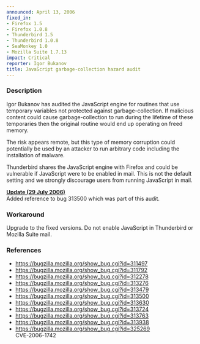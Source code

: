 ```yaml
---
announced: April 13, 2006
fixed_in:
- Firefox 1.5
- Firefox 1.0.8
- Thunderbird 1.5
- Thunderbird 1.0.8
- SeaMonkey 1.0
- Mozilla Suite 1.7.13
impact: Critical
reporter: Igor Bukanov
title: JavaScript garbage-collection hazard audit
---
```


<h3>Description</h3>

<p>Igor Bukanov has audited the JavaScript engine for routines that use
temporary variables not protected against garbage-collection.
If malicious content could cause garbage-collection to run during the
lifetime of these temporaries then the original routine would end up
operating on freed memory.</p>

<p>The risk appears remote, but this type of memory corruption could
potentially be used by an attacker to run arbitrary code including
the installation of malware.</p>

<p class="note">Thunderbird shares the JavaScript engine with Firefox
and could be vulnerable if JavaScript were to be enabled in mail. This is not
the default setting and we strongly discourage users from running
JavaScript in mail.</p>

<p><strong style="text-decoration: underline;">Update (29 July 2006)</strong><br/>
Added reference to bug 313500 which was part of this audit.</p>

<h3>Workaround</h3>

<p>Upgrade to the fixed versions. Do not enable JavaScript in Thunderbird
or Mozilla Suite mail.</p>

<h3>References</h3>

<ul>
<li><a href="https://bugzilla.mozilla.org/show_bug.cgi?id=311497">
https://bugzilla.mozilla.org/show_bug.cgi?id=311497</a></li>
<li><a href="https://bugzilla.mozilla.org/show_bug.cgi?id=311792">
https://bugzilla.mozilla.org/show_bug.cgi?id=311792</a></li>
<li><a href="https://bugzilla.mozilla.org/show_bug.cgi?id=312278">
https://bugzilla.mozilla.org/show_bug.cgi?id=312278</a></li>
<li><a href="https://bugzilla.mozilla.org/show_bug.cgi?id=313276">
https://bugzilla.mozilla.org/show_bug.cgi?id=313276</a></li>
<li><a href="https://bugzilla.mozilla.org/show_bug.cgi?id=313479">
https://bugzilla.mozilla.org/show_bug.cgi?id=313479</a></li>
<li><a href="https://bugzilla.mozilla.org/show_bug.cgi?id=313500">
https://bugzilla.mozilla.org/show_bug.cgi?id=313500</a></li>
<li><a href="https://bugzilla.mozilla.org/show_bug.cgi?id=313630">
https://bugzilla.mozilla.org/show_bug.cgi?id=313630</a></li>
<li><a href="https://bugzilla.mozilla.org/show_bug.cgi?id=313724">
https://bugzilla.mozilla.org/show_bug.cgi?id=313724</a></li>
<li><a href="https://bugzilla.mozilla.org/show_bug.cgi?id=313763">
https://bugzilla.mozilla.org/show_bug.cgi?id=313763</a></li>
<li><a href="https://bugzilla.mozilla.org/show_bug.cgi?id=313938">
https://bugzilla.mozilla.org/show_bug.cgi?id=313938</a></li>
<li><a href="https://bugzilla.mozilla.org/show_bug.cgi?id=325269">
https://bugzilla.mozilla.org/show_bug.cgi?id=325269</a><br/>
CVE-2006-1742</li>
</ul>



